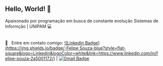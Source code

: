 ## Hello, World! 👋
Apaixonado por programação em busca de constante evolução
Sistemas de Informção | UNIPAM :computer:

 <br/> :email: &nbsp; Entre em contato comigo: [![Linkedin Badge](https://img.shields.io/badge/-Felipe Souza-blue?style=flat-square&logo=Linkedin&logoColor=white&link=https://www.linkedin.com/in/felipe-souza-2a5001172/)](https://www.linkedin.com/in/felipe-souza-2a5001172/) 
| 
[![Gmail Badge](https://img.shields.io/badge/-felipelsouza.dev@gmail.com-c14438?style=flat-square&logo=Gmail&logoColor=white&link=mailto:felipelsouza.dev@gmail.com)](felipelsouza.dev@gmail.com)

